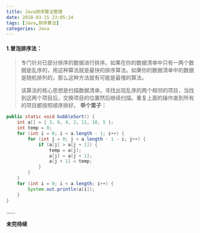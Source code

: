 ```yaml
---
title: Java排序算法整理
date: 2018-03-15 23:05:14
tags: [Java,排序算法]
categories: Java
---
```


#### 1.冒泡排序法：

<!--more-->
> 专门针对已部分排序的数据进行排序。如果在你的数据清单中只有一两个数据是乱序的，用这种算法就是最快的排序算法。如果你的数据清单中的数据是随机排列的，那么这种方法就有可能是最慢的算法。
>
> 该算法的核心思想是扫描数据清单。寻找出现乱序的两个相邻的项目，当找到这两个项目后，交换项目的位置然后继续扫描。重复上面的操作直到所有的项目都按照顺序排好。
> **举个栗子：**
```java
public static void bubbleSort() {
    int a[] = { 3, 6, 4, 2, 11, 10, 5 };
    int temp = 0;
    for (int i = 0; i < a.length - 1; i++) {
        for (int j = 0; j < a.length - 1 - i; j++) {
            if (a[j] > a[j + 1]) {
                temp = a[j];
                a[j] = a[j + 1];
                a[j + 1] = temp;
            }
        }
    }
    for (int i = 0; i < a.length; i++) {
        System.out.println(a[i]);
    }
}
```



......

**未完待续**
